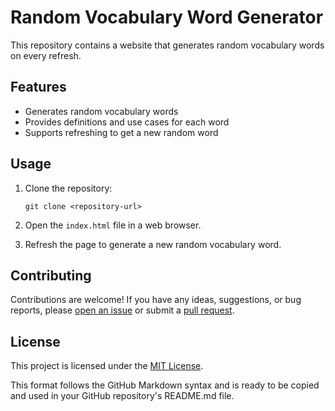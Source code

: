 # Random Vocabulary Word Generator

This repository contains a website that generates random vocabulary words on every refresh.

## Features

- Generates random vocabulary words
- Provides definitions and use cases for each word
- Supports refreshing to get a new random word

## Usage

1. Clone the repository:

   ```shell
   git clone <repository-url>
   ```

2. Open the `index.html` file in a web browser.

3. Refresh the page to generate a new random vocabulary word.

## Contributing

Contributions are welcome! If you have any ideas, suggestions, or bug reports, please [open an issue](../../issues) or submit a [pull request](../../pulls).

## License

This project is licensed under the [MIT License](LICENSE).

This format follows the GitHub Markdown syntax and is ready to be copied and used in your GitHub repository's README.md file.